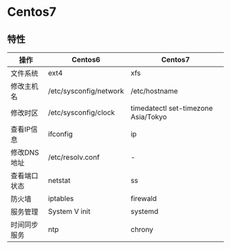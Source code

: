 # Centos7

## 特性

|   操作    |      Centos6       |    Centos7     |
|    ------    |      ------    |      ------    |
| 文件系统      |   ext4        |    xfs        | 
| 修改主机名    |   /etc/sysconfig/network        |   /etc/hostname    | 
| 修改时区    |   /etc/sysconfig/clock         |   timedatectl set-timezone Asia/Tokyo | 
| 查看IP信息     |   ifconfig         |   ip        | 
| 修改DNS地址       |   /etc/resolv.conf      |   -        | 
| 查看端口状态       |   netstat       |   ss       | 
| 防火墙       |   iptables       |   firewald       | 
| 服务管理       |   System V init       |   systemd       | 
| 时间同步服务       |   ntp       |   chrony       | 

